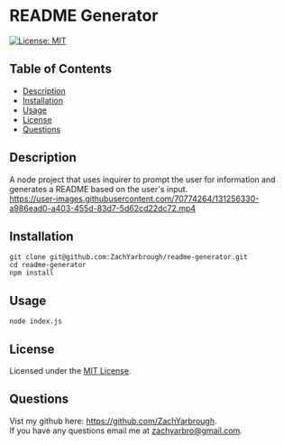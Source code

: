 # README Generator
[![License: MIT](https://img.shields.io/badge/License-MIT-blue.svg)](https://opensource.org/licenses/MIT)  
## Table of Contents
- [Description](#description)
- [Installation](#installation)
- [Usage](#usage)
- [License](#license)
- [Questions](#questions)
## Description
A node project that uses inquirer to prompt the user for information and generates a README based on the user's input.  
https://user-images.githubusercontent.com/70774264/131256330-a986ead0-a403-455d-83d7-5d62cd22dc72.mp4
## Installation
	git clone git@github.com:ZachYarbrough/readme-generator.git
    cd readme-generator
    npm install
## Usage
	node index.js
## License
Licensed under the [MIT License](https://opensource.org/licenses/MIT).
## Questions
Vist my github here: https://github.com/ZachYarbrough.  
If you have any questions email me at [zachyarbro@gmail.com](mailto:zachyarbro@gmail.com).
